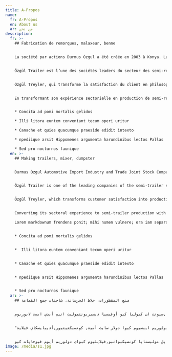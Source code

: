 ```yaml
---
title: A-Propos
name:
  fr: A-Propos
  en: About us
  ar: من نحن
description:
  fr: >-
    ## Fabrication de remorques, malaxeur, benne


    La société par actions Durmus Ozgul a été créée en 2003 à Konya. La zone industrielle organisée de Konya, d’une superficie totale de 25 000 m2, a été fermée.


    Özgül Trailer est l’une des sociétés leaders du secteur des semi-remorques avec une riche capacité de production mensuelle et alternative de produits, principalement des semi-remorques à benne basculante, silobas, lowbet, remorques, citernes et transporteurs spéciaux.


    Özgül Treyler, qui transforme la satisfaction du client en philosophie de production, a pris sa place dans les marques asand préférées du secteur avec ses conceptions uniques capables de répondre aux différentes attentes et aux privilèges qu’il offre à l’utilisateur de la remorque sans sacrifier les normes de qualité.


    En transformant son expérience sectorielle en production de semi-remorques avec un personnel jeune et dynamique, Özgül Trailer a enregistré la qualité de ses produits avec les certificats TUV-SUD AUTOMOTIVE TSE, ISO 9001 et ADR. Lorem markdownum frendens ponit; mihi numen vulnere; ora iam separat ventis [natus](http://www.metu-humana.io/). Per pennis per.


    * Concita ad pomi mortalis gelidos 

    * Illi litora euntem conveniant tecum operi uritur 

    * Canache et quies quacumque praeside edidit intexto 

    * npediique arsit Hippomenes argumenta harundinibus lectos Pallas 

    * Sed pro nocturnos faunique
  en: >-
    ## Making trailers, mixer, dumpster


    Durmus Ozgul Automotive Import Industry and Trade Joint Stock Company was established in 2003 in Konya. Konya Organized Industrial Zone 25.000 m2 closed 35.000m2 production facility in total.


    Özgül Trailer is one of the leading companies of the semi-trailer sector with its rich product alternative and monthly semi-trailer production capacity, mainly producing tipper semi-trailers, silobas, lowbet, trailers, tankers and special purpose carriers.


    Özgül Treyler, which transforms customer satisfaction into production philosophy, has taken its place in the asand brands preferred by the sector with its unique designs that can meet different expectations and the privileges it offers to the trailer user without sacrificing quality standards.


    Converting its sectoral experience to semi-trailer production with a young and dynamic staff, Özgül Trailer has registered the quality of its products with TUV-SUD AUTOMOTIVE TSE, ISO 9001 and ADR Certificate certificates.

    Lorem markdownum frendens ponit; mihi numen vulnere; ora iam separat ventis [natus](http://www.metu-humana.io/). Per pennis per.


    * Concita ad pomi mortalis gelidos 


    *  Illi litora euntem conveniant tecum operi uritur 


    * Canache et quies quacumque praeside edidit intexto 


    * npediique arsit Hippomenes argumenta harundinibus lectos Pallas 


    * Sed pro nocturnos faunique
  ar: >-
    ## صنع المقطورات، خلاط الخرسانة، شاحنات جمع القمامة


    لوريم ايبسوم دولار سيت أميت ,كونسيكتيتور أدايبا يسكينج أليايت,سيت دو أيوسمود تيمبور أنكايديديونتيوت لابوري ات دولار ماجنا أليكيوا . يوت انيم أد مينيم فينايم,كيواس نوستريد أكسير سيتاشن يللأمكو لابورأس نيسي يت أليكيوب أكس أيا كوممودو كونسيكيوات . ديواس أيوتي أريري دولار إن ريبريهينديرأيت فوليوبتاتي فيلايت أيسسي كايلليوم دولار أيو فيجايت نيولا باراياتيور. أيكسسيبتيور ساينت أوككايكات كيوبايداتات نون بروايدينت ,سيونت ان كيولبا كيو أوفيسيا ديسيريونتموليت انيم أيدي ايست لابوريوم."


    "سيت يتبيرسبايكياتيس يوندي أومنيس أستي ناتيس أيررور سيت فوليبتاتيم أكيسأنتييومدولاريمكيو لايودانتيوم,توتام ريم أبيرأم,أيكيو أبسا كيواي أب أللو أنفينتوري فيرأتاتيس ايتكياسي أرشيتيكتو بيتاي فيتاي ديكاتا سيونت أكسبليكابو. نيمو أنيم أبسام فوليوباتاتيم كيوايفوليوبتاس سايت أسبيرناتشر أيوت أودايت أيوت فيوجايت, سيد كيواي كونسيكيونتشر ماجنايدولارس أيوس كيواي راتاشن فوليوبتاتيم سيكيواي نيسكايونت. نيكيو بوررو كيوايسكيومايست,كيواي دولوريم ايبسيوم كيوا دولار سايت أميت, كونسيكتيتيور,أديبايسكاي فيلايت.


    كيواي نون نيومكيوام ايايوس موداي تيمبورا انكايديونت يوت لابوري أيت دولار ماجنام ألايكيوام كيوايرات فوليوبتاتيم. يوت اينايم أد مينيما فينيام, كيواس نوستريوم أكسيركايتاشيم يلامكوربوريس سيوسكايبيت لابورايوسام, نايساي يوت ألايكيوايد أكس أيا كوموداي كونسيكيواتشر؟ كيوايس أيوتيم فيل أيوم أيوري ريبريهينديرايت كيواي ان إيا فوليوبتاتي فيلايت ايسسي كيوم نايهايل موليستايا كونسيكيواتيو,فيلايليوم كيواي دولوريم أيوم فيوجايات كيوn فوليوبتاس نيولا باراياتيور؟
image: /media/s1.jpg
---
```

